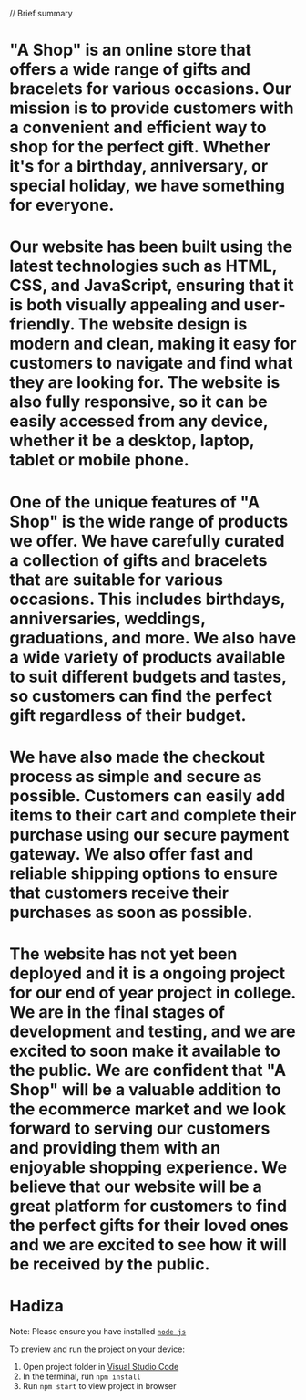 

// Brief summary 

# "A Shop" is an online store that offers a wide range of gifts and bracelets for various occasions. Our mission is to provide customers with a convenient and efficient way to shop for the perfect gift. Whether it's for a birthday, anniversary, or special holiday, we have something for everyone.

# Our website has been built using the latest technologies such as HTML, CSS, and JavaScript, ensuring that it is both visually appealing and user-friendly. The website design is modern and clean, making it easy for customers to navigate and find what they are looking for. The website is also fully responsive, so it can be easily accessed from any device, whether it be a desktop, laptop, tablet or mobile phone.

# One of the unique features of "A Shop" is the wide range of products we offer. We have carefully curated a collection of gifts and bracelets that are suitable for various occasions. This includes birthdays, anniversaries, weddings, graduations, and more. We also have a wide variety of products available to suit different budgets and tastes, so customers can find the perfect gift regardless of their budget.

# We have also made the checkout process as simple and secure as possible. Customers can easily add items to their cart and complete their purchase using our secure payment gateway. We also offer fast and reliable shipping options to ensure that customers receive their purchases as soon as possible.

# The website has not yet been deployed and it is a ongoing project for our end of year project in college. We are in the final stages of development and testing, and we are excited to soon make it available to the public. We are confident that "A Shop" will be a valuable addition to the ecommerce market and we look forward to serving our customers and providing them with an enjoyable shopping experience. We believe that our website will be a great platform for customers to find the perfect gifts for their loved ones and we are excited to see how it will be received by the public.



  # Hadiza

  Note: Please ensure you have installed <code><a href="https://nodejs.org/en/download/">node js</a></code>

  To preview and run the project on your device:
  1) Open project folder in <a href="https://code.visualstudio.com/download">Visual Studio Code</a>
  2) In the terminal, run `npm install`
  3) Run `npm start` to view project in browser
  